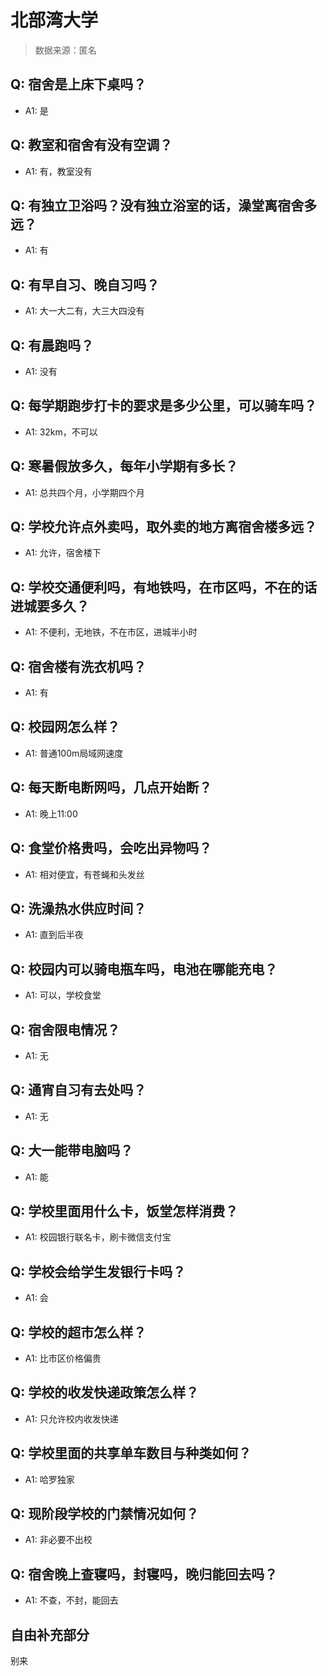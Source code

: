 # 北部湾大学

> 数据来源：匿名

## Q: 宿舍是上床下桌吗？

- A1: 是

## Q: 教室和宿舍有没有空调？

- A1: 有，教室没有

## Q: 有独立卫浴吗？没有独立浴室的话，澡堂离宿舍多远？

- A1: 有

## Q: 有早自习、晚自习吗？

- A1: 大一大二有，大三大四没有

## Q: 有晨跑吗？

- A1: 没有

## Q: 每学期跑步打卡的要求是多少公里，可以骑车吗？

- A1: 32km，不可以

## Q: 寒暑假放多久，每年小学期有多长？

- A1: 总共四个月，小学期四个月

## Q: 学校允许点外卖吗，取外卖的地方离宿舍楼多远？

- A1: 允许，宿舍楼下

## Q: 学校交通便利吗，有地铁吗，在市区吗，不在的话进城要多久？

- A1: 不便利，无地铁，不在市区，进城半小时

## Q: 宿舍楼有洗衣机吗？

- A1: 有

## Q: 校园网怎么样？

- A1: 普通100m局域网速度

## Q: 每天断电断网吗，几点开始断？

- A1: 晚上11:00

## Q: 食堂价格贵吗，会吃出异物吗？

- A1: 相对便宜，有苍蝇和头发丝

## Q: 洗澡热水供应时间？

- A1: 直到后半夜

## Q: 校园内可以骑电瓶车吗，电池在哪能充电？

- A1: 可以，学校食堂

## Q: 宿舍限电情况？

- A1: 无

## Q: 通宵自习有去处吗？

- A1: 无

## Q: 大一能带电脑吗？

- A1: 能

## Q: 学校里面用什么卡，饭堂怎样消费？

- A1: 校园银行联名卡，刷卡微信支付宝

## Q: 学校会给学生发银行卡吗？

- A1: 会

## Q: 学校的超市怎么样？

- A1: 比市区价格偏贵

## Q: 学校的收发快递政策怎么样？

- A1: 只允许校内收发快递

## Q: 学校里面的共享单车数目与种类如何？

- A1: 哈罗独家

## Q: 现阶段学校的门禁情况如何？

- A1: 非必要不出校

## Q: 宿舍晚上查寝吗，封寝吗，晚归能回去吗？

- A1: 不查，不封，能回去

## 自由补充部分

别来